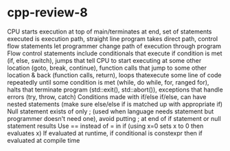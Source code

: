 # cpp-review-8

CPU starts execution at top of main/terminates at end, set of statements executed is execution path, straight line program takes direct path, control flow statements let programmer change path of execution through program
Flow control statements include conditionals that execute if condition is met (if, else, switch), jumps that tell CPU to start executing at some other location (goto, break, continue), function calls that jump to some other location & back (function calls, return), loops thatexecute some line of code repeatedly until some condition is met (while, do while, for, ranged for), halts that terminate program (std::exit(), std::abort()), exceptions that handle errors (try, throw, catch)
Conditions made with if/else if/else, can have nested statements (make sure else/else if is matched up with appropriate if)
Null statement exists of only ; (used when language needs statement but programmer doesn't need one), avoid putting ; at end of if statement or null statement results
Use == instead of = in if (using x=0 sets x to 0 then evaluates x)
If evaluated at runtime, if conditional is constexpr then if evaluated at compile time